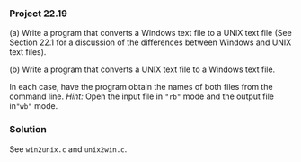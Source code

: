 ### Project 22.19

(a) Write a program that converts a Windows text file to a UNIX text file (See
Section 22.1 for a discussion of the differences between Windows and UNIX text
files).

(b) Write a program that converts a UNIX text file to a Windows text file.

In each case, have the program obtain the names of both files from the command
line. *Hint:* Open the input file in `"rb"` mode and the output file in`"wb"`
mode.

### Solution

See `win2unix.c` and `unix2win.c`.

